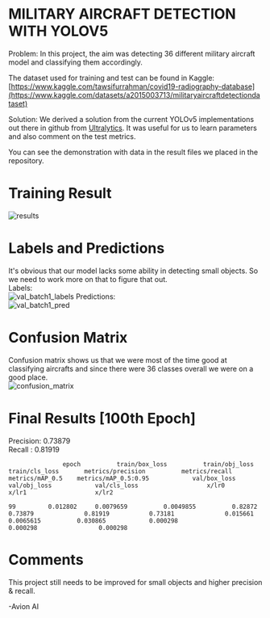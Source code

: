 # MILITARY AIRCRAFT DETECTION WITH YOLOV5
Problem: In this project, the aim was detecting 36 different military aircraft model and classifying them accordingly.


The dataset used for training and test can be found in Kaggle: [https://www.kaggle.com/tawsifurrahman/covid19-radiography-database](https://www.kaggle.com/datasets/a2015003713/militaryaircraftdetectiondataset)

Solution: We derived a solution from the current YOLOv5 implementations out there in github from [Ultralytics](https://github.com/ultralytics/yolov5). It was useful for us to learn parameters and also comment on the test metrics.

You can see the demonstration with data in the result files we placed in the repository.

# Training Result
![results](https://user-images.githubusercontent.com/59517900/171016253-4c40b6ca-956c-4914-b55c-e050ef496e3b.png)


# Labels and Predictions
  It's obvious that our model lacks some ability in detecting small objects. So we need to work more on that to figure that out.  
Labels:  
![val_batch1_labels](https://user-images.githubusercontent.com/59517900/171016428-81cf46b3-a8f6-4b67-b2d4-20eea586fc7d.jpg)
Predictions:  
![val_batch1_pred](https://user-images.githubusercontent.com/59517900/171016437-1bbf733a-0f9b-436d-831d-72e82e89db79.jpg)

# Confusion Matrix
Confusion matrix shows us that we were most of the time good at classifying aircrafts and since there were 36 classes overall we were on a good place.  
![confusion_matrix](https://user-images.githubusercontent.com/59517900/171016759-c7cfac60-4da6-44f3-ba86-fc5889097c02.png)

# Final Results [100th Epoch]
Precision: 0.73879  
Recall   : 0.81919  
```
               epoch	      train/box_loss	      train/obj_loss	      train/cls_loss	   metrics/precision	      metrics/recall	     metrics/mAP_0.5	metrics/mAP_0.5:0.95	        val/box_loss	        val/obj_loss	        val/cls_loss	               x/lr0	               x/lr1	               x/lr2
												
99	       0.012802	    0.0079659	       0.0049855	      0.82872	           0.73879	            0.81919	          0.73181	           0.015661	              0.0065615	         0.030865	         0.000298	             0.000298	              0.000298

```

# Comments

This project still needs to be improved for small objects and higher precision & recall.

-Avion AI
